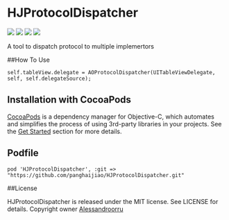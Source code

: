 # HJProtocolDispatcher

![](https://img.shields.io/badge/build-passing-brightgreen.svg)
![](https://img.shields.io/badge/pod-v0.4.1-blue.svg)
![](https://img.shields.io/badge/language-objc-5787e5.svg)
![](https://img.shields.io/badge/license-MIT-brightgreen.svg)  

A tool to dispatch protocol to multiple implemertors

##How To Use

```
self.tableView.delegate = AOProtocolDispatcher(UITableViewDelegate, self, self.delegateSource);
```

## Installation with CocoaPods

[CocoaPods](http://cocoapods.org/) is a dependency manager for Objective-C, which automates and simplifies the process of using 3rd-party libraries in your projects. See the [Get Started](http://cocoapods.org/#get_started) section for more details.

## Podfile

```
pod 'HJProtocolDispatcher', :git => "https://github.com/panghaijiao/HJProtocolDispatcher.git"
```


##License

HJProtocolDispatcher is released under the MIT license. See LICENSE for details.
Copyright owner [Alessandroorru]((https://github.com/alessandroorru/AOMultiproxier))

